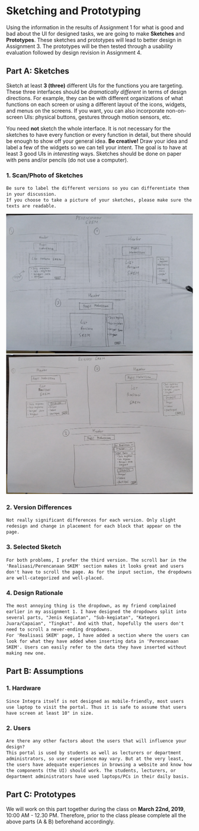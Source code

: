 # Sketching and Prototyping
Using the information in the results of Assignment 1 for what is good and bad about the UI for designed tasks, we are going to make **Sketches** and **Prototypes**. These sketches and prototypes will lead to better design in Assignment 3. The prototypes will be then tested through a usability evaluation followed by design revision in Assignment 4.

## Part A: Sketches
Sketch at least **3 (three)** different UIs for the functions you are targeting. These three interfaces should be _dramatically different_ in terms of design directions. For example, they can be with different organizations of what functions on each screen or using a different layout of the icons, widgets, and menus on the screens. If you want, you can also incorporate non-on-screen UIs: physical buttons, gestures through motion sensors, etc.

You need **not** sketch the whole interface. It is not necessary for the sketches to have every function or every function in detail, but there should be enough to show off your general idea. **Be creative!** Draw your idea and label a few of the widgets so we can tell your intent. The goal is to have at least 3 good UIs in *interesting* ways. Sketches should be done on paper with pens and/or pencils (do not use a computer).

### 1. Scan/Photo of Sketches
```
Be sure to label the different versions so you can differentiate them in your discussion. 
If you choose to take a picture of your sketches, please make sure the texts are readable.
```

![Perencanaan SKEM](img/perencanaan.jpg)
![Realisasi SKEM](img/realisasi.jpg)

### 2. Version Differences
```
Not really significant differences for each version. Only slight redesign and change in placement for each block that appear on the page.
```

### 3. Selected Sketch
```
For both problems, I prefer the third version. The scroll bar in the 'Realisasi/Perencanaan SKEM' section makes it looks great and users don't have to scroll the page. As for the input section, the dropdowns are well-categorized and well-placed.
```

### 4. Design Rationale
```
The most annoying thing is the dropdown, as my friend complained earlier in my assignment 1. I have designed the dropdowns split into several parts, "Jenis Kegiatan", "Sub-kegiatan", "Kategori Juara/Capaian", "Tingkat". And with that, hopefully the users don't need to scroll a never-ending dropdowns.  
For 'Realisasi SKEM' page, I have added a section where the users can look for what they have added when inserting data in 'Perencanaan SKEM'. Users can easily refer to the data they have inserted without making new one.
```

## Part B: Assumptions
### 1. Hardware
```
Since Integra itself is not designed as mobile-friendly, most users use laptop to visit the portal. Thus it is safe to assume that users have screen at least 10" in size.
```
### 2. Users
```
Are there any other factors about the users that will influence your design?
This portal is used by students as well as lecturers or department administrators, so user experience may vary. But at the very least, the users have adequate experiences in browsing a website and know how the components (the UI) should work. The students, lecturers, or department administrators have used laptops/PCs in their daily basis.
```

## Part C: Prototypes
We will work on this part together during the class on **March 22nd, 2019**, 10:00 AM - 12.30 PM. Therefore, prior to the class please complete all the above parts (A & B) beforehand accordingly.
